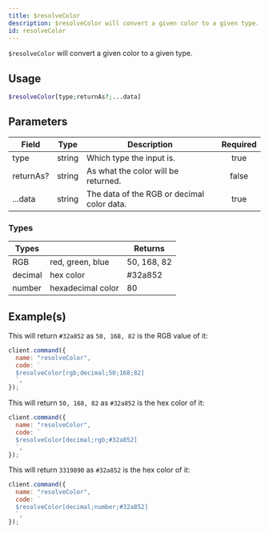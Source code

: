 ```yaml
---
title: $resolveColor
description: $resolveColor will convert a given color to a given type.
id: resolveColor
---
```


`$resolveColor` will convert a given color to a given type.

## Usage

```php
$resolveColor[type;returnAs?;...data]
```

## Parameters

| Field     | Type   | Description                                | Required |
| --------- | ------ | ------------------------------------------ | :------: |
| type      | string | Which type the input is.                   |   true   |
| returnAs? | string | As what the color will be returned.        |  false   |
| ...data   | string | The data of the RGB or decimal color data. |   true   |

### Types

| Types   |                   | Returns     |
| ------- | ----------------- | ----------- |
| RGB     | red, green, blue  | 50, 168, 82 |
| decimal | hex color         | #32a852     |
| number  | hexadecimal color | 80          |

## Example(s)

This will return `#32a852` as `50, 168, 82` is the RGB value of it:

```javascript
client.command({
  name: "resolveColor",
  code: `
  $resolveColor[rgb;decimal;50;168;82]
  `,
});
```

This will return `50, 168, 82` as `#32a852` is the hex color of it:

```javascript
client.command({
  name: "resolveColor",
  code: `
  $resolveColor[decimal;rgb;#32a852]
  `,
});
```

This will return `3319890` as `#32a852` is the hex color of it:

```javascript
client.command({
  name: "resolveColor",
  code: `
  $resolveColor[decimal;number;#32a852]
  `,
});
```
